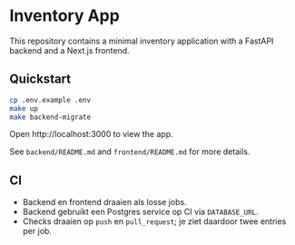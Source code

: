 # Inventory App

This repository contains a minimal inventory application with a FastAPI backend and a Next.js frontend.

## Quickstart

```bash
cp .env.example .env
make up
make backend-migrate
```

Open http://localhost:3000 to view the app.

See `backend/README.md` and `frontend/README.md` for more details.

## CI
- Backend en frontend draaien als losse jobs.
- Backend gebruikt een Postgres service op CI via `DATABASE_URL`.
- Checks draaien op `push` en `pull_request`; je ziet daardoor twee entries per job.
